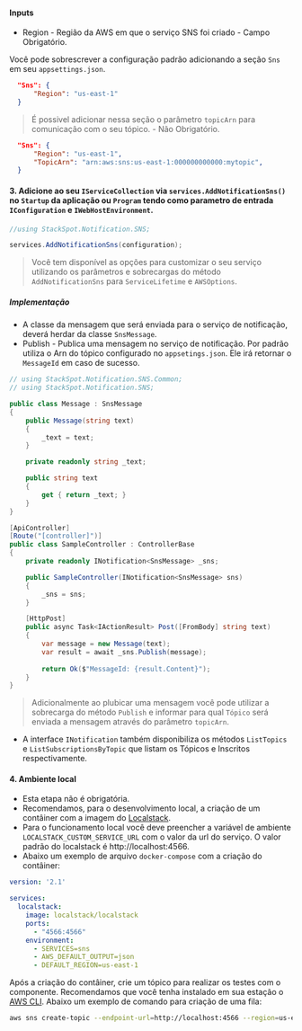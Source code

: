 #### **Inputs**

* Region - Região da AWS em que o serviço SNS foi criado - Campo Obrigatório.

Você pode sobrescrever a configuração padrão adicionando a seção `Sns` em seu `appsettings.json`.

```json
  "Sns": {
      "Region": "us-east-1"
  }
```

> É possivel adicionar nessa seção o parâmetro `topicArn` para comunicação com o seu tópico. - Não Obrigatório.
```json
  "Sns": {
      "Region": "us-east-1",
      "TopicArn": "arn:aws:sns:us-east-1:000000000000:mytopic",
  }
```

#### 3. Adicione ao seu `IServiceCollection` via `services.AddNotificationSns()` no `Startup` da aplicação ou `Program` tendo como parametro de entrada `IConfiguration` e `IWebHostEnvironment`. 

```csharp
//using StackSpot.Notification.SNS;

services.AddNotificationSns(configuration);
```
> Você tem disponível as opções para customizar o seu serviço utilizando os parâmetros e sobrecargas do método `AddNotificationSns` para `ServiceLifetime` e `AWSOptions`.

##### Implementação

* A  classe da mensagem que será enviada para o serviço de notificação, deverá herdar da classe `SnsMessage`.
* Publish - Publica uma mensagem no serviço de notificação. Por padrão utiliza o Arn do tópico configurado no `appsetings.json`. Ele irá retornar o `MessageId` em caso de sucesso.

```csharp
// using StackSpot.Notification.SNS.Common;
// using StackSpot.Notification.SNS;

public class Message : SnsMessage
{
    public Message(string text)
    {
        _text = text;
    }

    private readonly string _text;

    public string text
    {
        get { return _text; }
    }
}

[ApiController]
[Route("[controller]")]
public class SampleController : ControllerBase
{
    private readonly INotification<SnsMessage> _sns;

    public SampleController(INotification<SnsMessage> sns)
    {
        _sns = sns;
    }

    [HttpPost]
    public async Task<IActionResult> Post([FromBody] string text)
    {        
        var message = new Message(text);
        var result = await _sns.Publish(message);
        
        return Ok($"MessageId: {result.Content}");
    }
}
```
> Adicionalmente ao plubicar uma mensagem você pode utilizar a sobrecarga do método `Publish` e informar para qual `Tópico` será enviada a mensagem através do parâmetro `topicArn`.

* A interface `INotification` também disponibiliza os métodos `ListTopics` e `ListSubscriptionsByTopic` que listam os Tópicos e Inscritos respectivamente.

#### 4. Ambiente local

* Esta etapa não é obrigatória.
* Recomendamos, para o desenvolvimento local, a criação de um contâiner com a imagem do [Localstack](https://github.com/localstack/localstack). 
* Para o funcionamento local você deve preencher a variável de ambiente `LOCALSTACK_CUSTOM_SERVICE_URL` com o valor da url do serviço. O valor padrão do localstack é http://localhost:4566.
* Abaixo um exemplo de arquivo `docker-compose` com a criação do contâiner: 

```yaml
version: '2.1'

services:
  localstack:
    image: localstack/localstack
    ports:
      - "4566:4566"
    environment:
      - SERVICES=sns
      - AWS_DEFAULT_OUTPUT=json
      - DEFAULT_REGION=us-east-1
```

Após a criação do contâiner, crie um tópico para realizar os testes com o componente. Recomendamos que você tenha instalado em sua estação o [AWS CLI](https://aws.amazon.com/pt/cli/). Abaixo um exemplo de comando para criação de uma fila:

```bash
aws sns create-topic --endpoint-url=http://localhost:4566 --region=us-east-1 --name [NOME DO SEU TÓPCIO]
